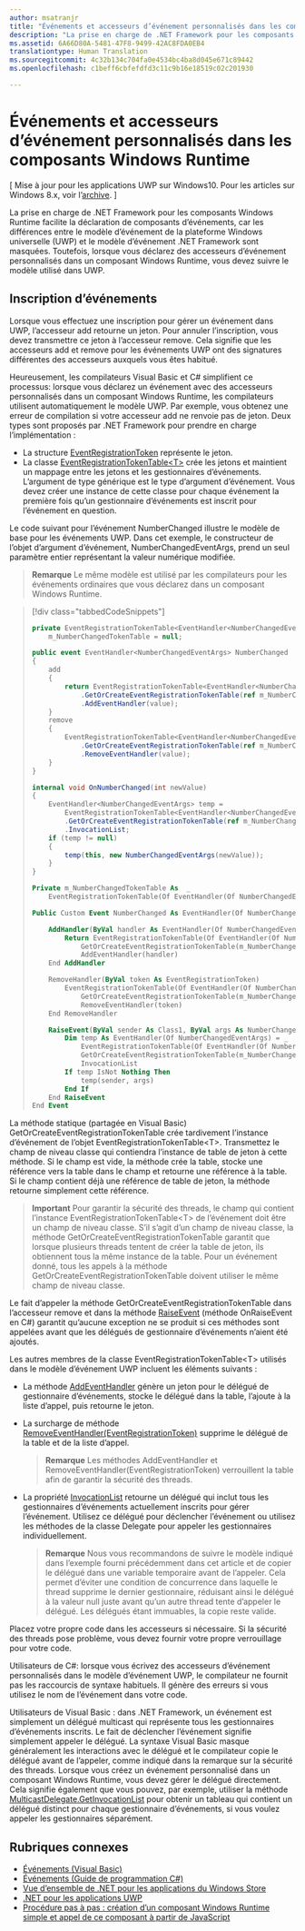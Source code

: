 ```yaml
---
author: msatranjr
title: "Événements et accesseurs d’événement personnalisés dans les composants Windows Runtime"
description: "La prise en charge de .NET Framework pour les composants Windows Runtime facilite la déclaration de composants d’événements, car les différences entre le modèle d’événement de la plateforme UWP et le modèle d’événement .NET Framework sont masquées."
ms.assetid: 6A66D80A-5481-47F8-9499-42AC8FDA0EB4
translationtype: Human Translation
ms.sourcegitcommit: 4c32b134c704fa0e4534bc4ba8d045e671c89442
ms.openlocfilehash: c1beff6cbfefdfd3c11c9b16e18519c02c201930

---
```


# Événements et accesseurs d’événement personnalisés dans les composants Windows Runtime


\[ Mise à jour pour les applications UWP sur Windows10. Pour les articles sur Windows 8.x, voir l’[archive](http://go.microsoft.com/fwlink/p/?linkid=619132). \]

La prise en charge de .NET Framework pour les composants Windows Runtime facilite la déclaration de composants d’événements, car les différences entre le modèle d’événement de la plateforme Windows universelle (UWP) et le modèle d’événement .NET Framework sont masquées. Toutefois, lorsque vous déclarez des accesseurs d’événement personnalisés dans un composant Windows Runtime, vous devez suivre le modèle utilisé dans UWP.

## Inscription d’événements


Lorsque vous effectuez une inscription pour gérer un événement dans UWP, l’accesseur add retourne un jeton. Pour annuler l’inscription, vous devez transmettre ce jeton à l’accesseur remove. Cela signifie que les accesseurs add et remove pour les événements UWP ont des signatures différentes des accesseurs auxquels vous êtes habitué.

Heureusement, les compilateurs Visual Basic et C# simplifient ce processus: lorsque vous déclarez un événement avec des accesseurs personnalisés dans un composant Windows Runtime, les compilateurs utilisent automatiquement le modèle UWP. Par exemple, vous obtenez une erreur de compilation si votre accesseur add ne renvoie pas de jeton. Deux types sont proposés par .NET Framework pour prendre en charge l’implémentation :

-   La structure [EventRegistrationToken](https://msdn.microsoft.com/library/windows/apps/windows.foundation.eventregistrationtoken.aspx) représente le jeton.
-   La classe [EventRegistrationTokenTable&lt;T&gt;](https://msdn.microsoft.com/library/hh138412.aspx) crée les jetons et maintient un mappage entre les jetons et les gestionnaires d’événements. L’argument de type générique est le type d’argument d’événement. Vous devez créer une instance de cette classe pour chaque événement la première fois qu’un gestionnaire d’événements est inscrit pour l’événement en question.

Le code suivant pour l’événement NumberChanged illustre le modèle de base pour les événements UWP. Dans cet exemple, le constructeur de l’objet d’argument d’événement, NumberChangedEventArgs, prend un seul paramètre entier représentant la valeur numérique modifiée.

> **Remarque** Le même modèle est utilisé par les compilateurs pour les événements ordinaires que vous déclarez dans un composant Windows Runtime.

 
> [!div class="tabbedCodeSnippets"]
> ```csharp
> private EventRegistrationTokenTable<EventHandler<NumberChangedEventArgs>>
>     m_NumberChangedTokenTable = null;
>
> public event EventHandler<NumberChangedEventArgs> NumberChanged
> {
>     add
>     {
>         return EventRegistrationTokenTable<EventHandler<NumberChangedEventArgs>>
>             .GetOrCreateEventRegistrationTokenTable(ref m_NumberChangedTokenTable)
>             .AddEventHandler(value);
>     }
>     remove
>     {
>         EventRegistrationTokenTable<EventHandler<NumberChangedEventArgs>>
>             .GetOrCreateEventRegistrationTokenTable(ref m_NumberChangedTokenTable)
>             .RemoveEventHandler(value);
>     }
> }
>
> internal void OnNumberChanged(int newValue)
> {
>     EventHandler<NumberChangedEventArgs> temp =
>         EventRegistrationTokenTable<EventHandler<NumberChangedEventArgs>>
>         .GetOrCreateEventRegistrationTokenTable(ref m_NumberChangedTokenTable)
>         .InvocationList;
>     if (temp != null)
>     {
>         temp(this, new NumberChangedEventArgs(newValue));
>     }
> }
> ```
> ```vb
> Private m_NumberChangedTokenTable As  _
>     EventRegistrationTokenTable(Of EventHandler(Of NumberChangedEventArgs))
>
> Public Custom Event NumberChanged As EventHandler(Of NumberChangedEventArgs)
>
>     AddHandler(ByVal handler As EventHandler(Of NumberChangedEventArgs))
>         Return EventRegistrationTokenTable(Of EventHandler(Of NumberChangedEventArgs)).
>             GetOrCreateEventRegistrationTokenTable(m_NumberChangedTokenTable).
>             AddEventHandler(handler)
>     End AddHandler
>
>     RemoveHandler(ByVal token As EventRegistrationToken)
>         EventRegistrationTokenTable(Of EventHandler(Of NumberChangedEventArgs)).
>             GetOrCreateEventRegistrationTokenTable(m_NumberChangedTokenTable).
>             RemoveEventHandler(token)
>     End RemoveHandler
>
>     RaiseEvent(ByVal sender As Class1, ByVal args As NumberChangedEventArgs)
>         Dim temp As EventHandler(Of NumberChangedEventArgs) = _
>             EventRegistrationTokenTable(Of EventHandler(Of NumberChangedEventArgs)).
>             GetOrCreateEventRegistrationTokenTable(m_NumberChangedTokenTable).
>             InvocationList
>         If temp IsNot Nothing Then
>             temp(sender, args)
>         End If
>     End RaiseEvent
> End Event
> ```

La méthode statique (partagée en Visual Basic) GetOrCreateEventRegistrationTokenTable crée tardivement l’instance d’événement de l’objet EventRegistrationTokenTable&lt;T&gt;. Transmettez le champ de niveau classe qui contiendra l’instance de table de jeton à cette méthode. Si le champ est vide, la méthode crée la table, stocke une référence vers la table dans le champ et retourne une référence à la table. Si le champ contient déjà une référence de table de jeton, la méthode retourne simplement cette référence.

> **Important** Pour garantir la sécurité des threads, le champ qui contient l’instance EventRegistrationTokenTable&lt;T&gt; de l’événement doit être un champ de niveau classe. S’il s’agit d’un champ de niveau classe, la méthode GetOrCreateEventRegistrationTokenTable garantit que lorsque plusieurs threads tentent de créer la table de jeton, ils obtiennent tous la même instance de la table. Pour un événement donné, tous les appels à la méthode GetOrCreateEventRegistrationTokenTable doivent utiliser le même champ de niveau classe.

Le fait d’appeler la méthode GetOrCreateEventRegistrationTokenTable dans l’accesseur remove et dans la méthode [RaiseEvent](https://msdn.microsoft.com/library/fwd3bwed.aspx) (méthode OnRaiseEvent en C#) garantit qu’aucune exception ne se produit si ces méthodes sont appelées avant que les délégués de gestionnaire d’événements n’aient été ajoutés.

Les autres membres de la classe EventRegistrationTokenTable&lt;T&gt; utilisés dans le modèle d’événement UWP incluent les éléments suivants :

-   La méthode [AddEventHandler](https://msdn.microsoft.com/library/hh138458.aspx) génère un jeton pour le délégué de gestionnaire d’événements, stocke le délégué dans la table, l’ajoute à la liste d’appel, puis retourne le jeton.
-   La surcharge de méthode [RemoveEventHandler(EventRegistrationToken)](https://msdn.microsoft.com/library/hh138425.aspx) supprime le délégué de la table et de la liste d’appel.

    >**Remarque** Les méthodes AddEventHandler et RemoveEventHandler(EventRegistrationToken) verrouillent la table afin de garantir la sécurité des threads.

-   La propriété [InvocationList](https://msdn.microsoft.com/library/hh138465.aspx) retourne un délégué qui inclut tous les gestionnaires d’événements actuellement inscrits pour gérer l’événement. Utilisez ce délégué pour déclencher l’événement ou utilisez les méthodes de la classe Delegate pour appeler les gestionnaires individuellement.

    >**Remarque** Nous vous recommandons de suivre le modèle indiqué dans l’exemple fourni précédemment dans cet article et de copier le délégué dans une variable temporaire avant de l’appeler. Cela permet d’éviter une condition de concurrence dans laquelle le thread supprime le dernier gestionnaire, réduisant ainsi le délégué à la valeur null juste avant qu’un autre thread tente d’appeler le délégué. Les délégués étant immuables, la copie reste valide.

Placez votre propre code dans les accesseurs si nécessaire. Si la sécurité des threads pose problème, vous devez fournir votre propre verrouillage pour votre code.

Utilisateurs de C#: lorsque vous écrivez des accesseurs d’événement personnalisés dans le modèle d’événement UWP, le compilateur ne fournit pas les raccourcis de syntaxe habituels. Il génère des erreurs si vous utilisez le nom de l’événement dans votre code.

Utilisateurs de Visual Basic : dans .NET Framework, un événement est simplement un délégué multicast qui représente tous les gestionnaires d’événements inscrits. Le fait de déclencher l’événement signifie simplement appeler le délégué. La syntaxe Visual Basic masque généralement les interactions avec le délégué et le compilateur copie le délégué avant de l’appeler, comme indiqué dans la remarque sur la sécurité des threads. Lorsque vous créez un événement personnalisé dans un composant Windows Runtime, vous devez gérer le délégué directement. Cela signifie également que vous pouvez, par exemple, utiliser la méthode [MulticastDelegate.GetInvocationList](https://msdn.microsoft.com/library/system.multicastdelegate.getinvocationlist.aspx) pour obtenir un tableau qui contient un délégué distinct pour chaque gestionnaire d’événements, si vous voulez appeler les gestionnaires séparément.

## Rubriques connexes

* [Événements (Visual Basic)](https://msdn.microsoft.com/library/ms172877.aspx)
* [Événements (Guide de programmation C#)](https://msdn.microsoft.com/library/awbftdfh.aspx)
* [Vue d’ensemble de .NET pour les applications du Windows Store](https://msdn.microsoft.com/library/windows/apps/xaml/br230302.aspx)
* [.NET pour les applications UWP](https://msdn.microsoft.com/library/windows/apps/xaml/mt185501.aspx)
* [Procédure pas à pas : création d’un composant Windows Runtime simple et appel de ce composant à partir de JavaScript](walkthrough-creating-a-simple-windows-runtime-component-and-calling-it-from-javascript.md)



<!--HONumber=Aug16_HO3-->


